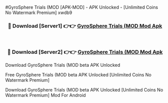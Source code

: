 #GyroSphere Trials (MOD [APK-MOD] - APK Unlocked - [Unlimited Coins No Watermark Premium] xwdb9



<div align="center">

<h3>🔴 Download [Server1] 👉👉 <a href="https://momento.my/?title=GyroSphere_Trials_(MOD">GyroSphere Trials (MOD Mod Apk</a></h3><br>

<h3>🔴 Download [Server2] 👉👉 <a href="https://momento.my/?title=GyroSphere_Trials_(MOD">GyroSphere Trials (MOD Mod Apk</a></h3>
</div>



Download GyroSphere Trials (MOD beta APK Unlocked

Free GyroSphere Trials (MOD beta APK Unlocked [Unlimited Coins No Watermark Premium]

Download GyroSphere Trials (MOD beta APK Unlocked [Unlimited Coins No Watermark Premium] Mod For Android
